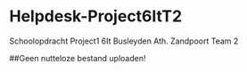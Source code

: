 # Helpdesk-Project6ItT2
Schoolopdracht Project1 6It Busleyden Ath. Zandpoort Team 2


##Geen nutteloze bestand uploaden!
